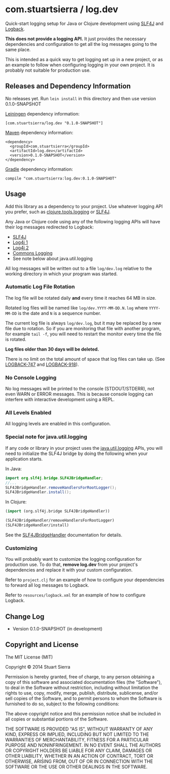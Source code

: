 # com.stuartsierra / log.dev

Quick-start logging setup for Java or Clojure development using
[SLF4J] and [Logback].

[SLF4J]: http://slf4j.org/
[Logback]: http://logback.qos.ch/

**This does not provide a logging API.** It just provides the
necessary dependencies and configuration to get all the log messages
going to the same place.

This is intended as a quick way to get logging set up in a new
project, or as an example to follow when configuring logging in your
own project. It is probably not suitable for production use.



## Releases and Dependency Information

No releases yet. Run `lein install` in this directory and then use
version 0.1.0-SNAPSHOT

[Leiningen] dependency information:

    [com.stuartsierra/log.dev "0.1.0-SNAPSHOT"]

[Maven] dependency information:

    <dependency>
      <groupId>com.stuartsierra</groupId>
      <artifactId>log.dev</artifactId>
      <version>0.1.0-SNAPSHOT</version>
    </dependency>

[Gradle] dependency information:

    compile "com.stuartsierra:log.dev:0.1.0-SNAPSHOT"

[Clojars]: https://clojars.org/
[Leiningen]: http://leiningen.org/
[Maven]: http://maven.apache.org/
[Gradle]: http://www.gradle.org/



## Usage

Add this library as a dependency to your project. Use whatever logging
API you prefer, such as [clojure.tools.logging] or [SLF4J].

[clojure.tools.logging]: https://github.com/clojure/tools.logging
[SLF4J]: http://slf4j.org/

Any Java or Clojure code using any of the following logging APIs will
have their log messages redirected to Logback:

* [SLF4J](http://slf4j.org/)
* [Log4j 1](http://logging.apache.org/log4j/1.2/)
* [Log4j 2](http://logging.apache.org/log4j/2.x/)
* [Commons Logging](http://commons.apache.org/proper/commons-logging/)
* See note below about java.util.logging

All log messages will be written out to a file `log/dev.log` relative
to the working directory in which your program was started.


### Automatic Log File Rotation

The log file will be rotated daily **and** every time it reaches 64 MB
in size. 

Rotated log files will be named like `log/dev.YYYY-MM-DD.N.log` where
`YYYY-MM-DD` is the date and `N` is a sequence number.

The current log file is always `log/dev.log`, but it may be replaced
by a new file due to rotation. So if you are monitoring that file with
another program, for example `tail -f`, you will need to restart the
monitor every time the file is rotated.

**Log files older than 30 days will be deleted.**

There is no limit on the total amount of space that log files can take
up. (See [LOGBACK-747] and [LOGBACK-918]).

[LOGBACK-747]: http://jira.qos.ch/browse/LOGBACK-747
[LOGBACK-918]: http://jira.qos.ch/browse/LOGBACK-918


### No Console Logging

No log messages will be printed to the console (STDOUT/STDERR), not
even WARN or ERROR messages. This is because console logging can
interfere with interactive development using a REPL.


### All Levels Enabled

All logging levels are enabled in this configuration.


### Special note for java.util.logging

If any code or library in your project uses the [java.util.logging]
APIs, you will need to initialize the SLF4J bridge by doing the
following when your application starts.

In Java:

```java
import org.slf4j.bridge.SLF4JBridgeHandler;
//...
SLF4JBridgeHandler.removeHandlersForRootLogger();
SLF4JBridgeHandler.install();
```

In Clojure:

```clojure
(import (org.slf4j.bridge SLF4JBridgeHandler))

(SLF4JBridgeHandler/removeHandlersForRootLogger)
(SLF4JBridgeHandler/install)
```

See the [SLF4JBridgeHandler] documentation for details.

[SLF4JBridgeHandler]:http://www.slf4j.org/apidocs/org/slf4j/bridge/SLF4JBridgeHandler.html
[java.util.logging]: http://docs.oracle.com/javase/7/docs/api/java/util/logging/package-summary.html


### Customizing

You will probably want to customize the logging configuration for
production use. To do that, **remove log.dev** from your project's
dependencies and replace it with your custom configuration.

Refer to `project.clj` for an example of how to configure your
dependencies to forward all log messages to Logback.

Refer to `resources/logback.xml` for an example of how to configure
Logback.



## Change Log

* Version 0.1.0-SNAPSHOT (in development)



## Copyright and License

The MIT License (MIT)

Copyright © 2014 Stuart Sierra

Permission is hereby granted, free of charge, to any person obtaining a copy of
this software and associated documentation files (the "Software"), to deal in
the Software without restriction, including without limitation the rights to
use, copy, modify, merge, publish, distribute, sublicense, and/or sell copies of
the Software, and to permit persons to whom the Software is furnished to do so,
subject to the following conditions:

The above copyright notice and this permission notice shall be included in all
copies or substantial portions of the Software.

THE SOFTWARE IS PROVIDED "AS IS", WITHOUT WARRANTY OF ANY KIND, EXPRESS OR
IMPLIED, INCLUDING BUT NOT LIMITED TO THE WARRANTIES OF MERCHANTABILITY, FITNESS
FOR A PARTICULAR PURPOSE AND NONINFRINGEMENT. IN NO EVENT SHALL THE AUTHORS OR
COPYRIGHT HOLDERS BE LIABLE FOR ANY CLAIM, DAMAGES OR OTHER LIABILITY, WHETHER
IN AN ACTION OF CONTRACT, TORT OR OTHERWISE, ARISING FROM, OUT OF OR IN
CONNECTION WITH THE SOFTWARE OR THE USE OR OTHER DEALINGS IN THE SOFTWARE.
